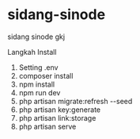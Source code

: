 # sidang-sinode
sidang sinode gkj

Langkah Install

1. Setting .env
2. composer install
3. npm install
4. npm run dev
5. php artisan migrate:refresh --seed
6. php artisan key:generate
7. php artisan link:storage
8. php artisan serve